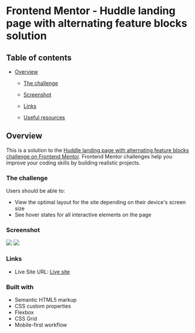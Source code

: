 # Frontend Mentor - Huddle landing page with alternating feature blocks solution

## Table of contents

- [Overview](#overview)
  - [The challenge](#the-challenge)
  - [Screenshot](#screenshot)
  - [Links](#links)


  

  - [Useful resources](#useful-resources)

## Overview

This is a solution to the [Huddle landing page with alternating feature blocks challenge on Frontend Mentor](https://www.frontendmentor.io/challenges/huddle-landing-page-with-alternating-feature-blocks-5ca5f5981e82137ec91a5100). Frontend Mentor challenges help you improve your coding skills by building realistic projects.

### The challenge

Users should be able to:

- View the optimal layout for the site depending on their device's screen size
- See hover states for all interactive elements on the page

### Screenshot

![](./images/huddlemobile.png.jpg)
![](./images/huddledesktop.png.jpg)

### Links


- Live Site URL: [Live site](https://huddle-cu0g.onrender.com/)

### Built with

- Semantic HTML5 markup
- CSS custom properties
- Flexbox
- CSS Grid
- Mobile-first workflow
